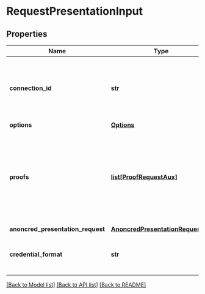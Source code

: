 # RequestPresentationInput

## Properties
Name | Type | Description | Notes
------------ | ------------- | ------------- | -------------
**connection_id** | **str** | The unique identifier of an established connection between the verifier and the prover. | 
**options** | [**Options**](Options.md) |  | [optional] 
**proofs** | [**list[ProofRequestAux]**](ProofRequestAux.md) | The type of proofs requested in the context of this proof presentation request (e.g., VC schema, trusted issuers, etc.) | [optional] 
**anoncred_presentation_request** | [**AnoncredPresentationRequestV1**](AnoncredPresentationRequestV1.md) |  | [optional] 
**credential_format** | **str** | The credential format (default to &#x27;JWT&#x27;) | [optional] 

[[Back to Model list]](../README.md#documentation-for-models) [[Back to API list]](../README.md#documentation-for-api-endpoints) [[Back to README]](../README.md)

